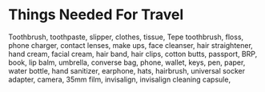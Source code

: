 # Things Needed For Travel

Toothbrush, toothpaste, slipper, clothes, tissue, Tepe toothbrush, floss,
phone charger, contact lenses, make ups, face cleanser, hair straightener,
hand cream, facial cream, hair band, hair clips, cotton butts, passport, BRP,
book, lip balm, umbrella, converse bag, phone, wallet, keys, pen, paper, water
bottle, hand sanitizer, earphone, hats, hairbrush, universal socker adapter,
camera, 35mm film, invisalign, invisalign cleaning capsule,
